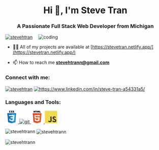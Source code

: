 <h1 align="center">Hi 👋, I'm Steve Tran</h1>
<h3 align="center">A Passionate Full Stack Web Developer from Michigan</h3>
<img align="right" alt="coding" width="400" src="https://c.tenor.com/NOYF3f82b_gAAAAC/programmer.gif"

<p align="left"> <a href="https://twitter.com/stevehtran" target="blank"><img src="https://img.shields.io/twitter/follow/stevehtran?logo=twitter&style=for-the-badge" alt="stevehtran" /></a> </p>

- 👨‍💻 All of my projects are available at [https://stevetran.netlify.app/](https://stevetran.netlify.app/)

- 📫 How to reach me **stevehtrann@gmail.com**

<h3 align="left">Connect with me:</h3>
<p align="left">
<a href="https://twitter.com/stevehtran" target="blank"><img align="center" src="https://raw.githubusercontent.com/rahuldkjain/github-profile-readme-generator/master/src/images/icons/Social/twitter.svg" alt="stevehtran" height="30" width="40" /></a>
<a href="https://linkedin.com/in/https://www.linkedin.com/in/steve-tran-a54331a5/" target="blank"><img align="center" src="https://raw.githubusercontent.com/rahuldkjain/github-profile-readme-generator/master/src/images/icons/Social/linked-in-alt.svg" alt="https://www.linkedin.com/in/steve-tran-a54331a5/" height="30" width="40" /></a>
</p>

<h3 align="left">Languages and Tools:</h3>
<p align="left"> <a href="https://www.w3schools.com/css/" target="_blank" rel="noreferrer"> <img src="https://raw.githubusercontent.com/devicons/devicon/master/icons/css3/css3-original-wordmark.svg" alt="css3" width="40" height="40"/> </a> <a href="https://git-scm.com/" target="_blank" rel="noreferrer"> <img src="https://www.vectorlogo.zone/logos/git-scm/git-scm-icon.svg" alt="git" width="40" height="40"/> </a> <a href="https://www.w3.org/html/" target="_blank" rel="noreferrer"> <img src="https://raw.githubusercontent.com/devicons/devicon/master/icons/html5/html5-original-wordmark.svg" alt="html5" width="40" height="40"/> </a> <a href="https://developer.mozilla.org/en-US/docs/Web/JavaScript" target="_blank" rel="noreferrer"> <img src="https://raw.githubusercontent.com/devicons/devicon/master/icons/javascript/javascript-original.svg" alt="javascript" width="40" height="40"/> </a> </p>

<p><img align="left" src="https://github-readme-stats.vercel.app/api/top-langs?username=stevehtrann&show_icons=true&locale=en&layout=compact" alt="stevehtrann" /></p>

<p>&nbsp;<img align="center" src="https://github-readme-stats.vercel.app/api?username=stevehtrann&show_icons=true&locale=en" alt="stevehtrann" /></p>

<p><img align="center" src="https://github-readme-streak-stats.herokuapp.com/?user=stevehtrann&" alt="stevehtrann" /></p>
